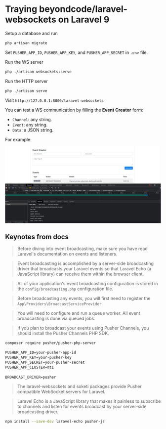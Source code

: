 # Traying beyondcode/laravel-websockets on Laravel 9

Setup a database and run

```bash
php artisan migrate
```

Set `PUSHER_APP_ID`, `PUSHER_APP_KEY`, and `PUSHER_APP_SECRET` in `.env` file.

Run the WS server

```bash
php ./artisan websockets:serve
```

Run the HTTP server

```bash
php ./artisan serve
```

Visit `http://127.0.0.1:8000/laravel-websockets`

You can test a WS communication by filling the **Event Creator** form:

-   `Channel`: any string.
-   `Event`: any string.
-   `Data`: a JSON string.

For example:

![test event creator](./test-event-creator.png)

## Keynotes from docs

> Before diving into event broadcasting, make sure you have read Laravel's documentation on events and listeners.

> Event broadcasting is accomplished by a server-side broadcasting driver that broadcasts your Laravel events so that Laravel Echo (a JavaScript library) can receive them within the browser client.

> All of your application's event broadcasting configuration is stored in the `config/broadcasting.php` configuration file.

> Before broadcasting any events, you will first need to register the `App\Providers\BroadcastServiceProvider`.

> You will need to configure and run a queue worker. All event broadcasting is done via queued jobs.

> If you plan to broadcast your events using Pusher Channels, you should install the Pusher Channels PHP SDK.

```bash
composer require pusher/pusher-php-server
```

```env
PUSHER_APP_ID=your-pusher-app-id
PUSHER_APP_KEY=your-pusher-key
PUSHER_APP_SECRET=your-pusher-secret
PUSHER_APP_CLUSTER=mt1

BROADCAST_DRIVER=pusher
```

> The laravel-websockets and soketi packages provide Pusher compatible WebSocket servers for Laravel.

> Laravel Echo is a JavaScript library that makes it painless to subscribe to channels and listen for events broadcast by your server-side broadcasting driver.

```bash
npm install --save-dev laravel-echo pusher-js
```
